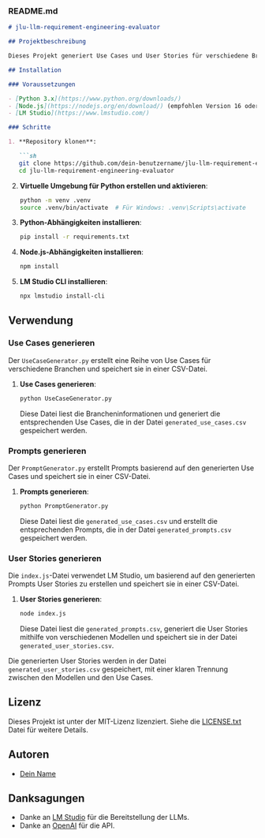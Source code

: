 ### README.md

```markdown
# jlu-llm-requirement-engineering-evaluator

## Projektbeschreibung

Dieses Projekt generiert Use Cases und User Stories für verschiedene Branchen unter Verwendung von Sprachmodellen (LLMs) und LM Studio.

## Installation

### Voraussetzungen

- [Python 3.x](https://www.python.org/downloads/)
- [Node.js](https://nodejs.org/en/download/) (empfohlen Version 16 oder höher)
- [LM Studio](https://www.lmstudio.com/)

### Schritte

1. **Repository klonen**:

   ```sh
   git clone https://github.com/dein-benutzername/jlu-llm-requirement-engineering-evaluator.git
   cd jlu-llm-requirement-engineering-evaluator
   ```

2. **Virtuelle Umgebung für Python erstellen und aktivieren**:

   ```sh
   python -m venv .venv
   source .venv/bin/activate  # Für Windows: .venv\Scripts\activate
   ```

3. **Python-Abhängigkeiten installieren**:

   ```sh
   pip install -r requirements.txt
   ```

4. **Node.js-Abhängigkeiten installieren**:

   ```sh
   npm install
   ```

5. **LM Studio CLI installieren**:

   ```sh
   npx lmstudio install-cli
   ```

## Verwendung

### Use Cases generieren

Der `UseCaseGenerator.py` erstellt eine Reihe von Use Cases für verschiedene Branchen und speichert sie in einer CSV-Datei.

1. **Use Cases generieren**:

   ```sh
   python UseCaseGenerator.py
   ```

   Diese Datei liest die Brancheninformationen und generiert die entsprechenden Use Cases, die in der Datei `generated_use_cases.csv` gespeichert werden.

### Prompts generieren

Der `PromptGenerator.py` erstellt Prompts basierend auf den generierten Use Cases und speichert sie in einer CSV-Datei.

1. **Prompts generieren**:

   ```sh
   python PromptGenerator.py
   ```

   Diese Datei liest die `generated_use_cases.csv` und erstellt die entsprechenden Prompts, die in der Datei `generated_prompts.csv` gespeichert werden.

### User Stories generieren

Die `index.js`-Datei verwendet LM Studio, um basierend auf den generierten Prompts User Stories zu erstellen und speichert sie in einer CSV-Datei.

1. **User Stories generieren**:

   ```sh
   node index.js
   ```

   Diese Datei liest die `generated_prompts.csv`, generiert die User Stories mithilfe von verschiedenen Modellen und speichert sie in der Datei `generated_user_stories.csv`.

Die generierten User Stories werden in der Datei `generated_user_stories.csv` gespeichert, mit einer klaren Trennung zwischen den Modellen und den Use Cases.

## Lizenz

Dieses Projekt ist unter der MIT-Lizenz lizenziert. Siehe die [LICENSE.txt](LICENSE.txt) Datei für weitere Details.

## Autoren

- [Dein Name](https://github.com/dein-benutzername)

## Danksagungen

- Danke an [LM Studio](https://www.lmstudio.com/) für die Bereitstellung der LLMs.
- Danke an [OpenAI](https://www.openai.com/) für die API.
```
